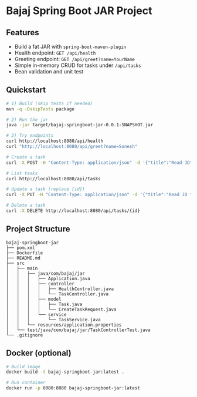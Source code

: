 # Bajaj Spring Boot JAR Project



## Features
- Build a fat JAR with `spring-boot-maven-plugin`
- Health endpoint: `GET /api/health`
- Greeting endpoint: `GET /api/greet?name=YourName`
- Simple in-memory CRUD for tasks under `/api/tasks`
- Bean validation and unit test

## Quickstart
```bash
# 1) Build (skip tests if needed)
mvn -q -DskipTests package

# 2) Run the jar
java -jar target/bajaj-springboot-jar-0.0.1-SNAPSHOT.jar

# 3) Try endpoints
curl http://localhost:8080/api/health
curl "http://localhost:8080/api/greet?name=Sonesh"

# Create a task
curl -X POST -H "Content-Type: application/json" -d '{"title":"Read JD"}' http://localhost:8080/api/tasks

# List tasks
curl http://localhost:8080/api/tasks

# Update a task (replace {id})
curl -X PUT -H "Content-Type: application/json" -d '{"title":"Read JD fully","completed":true}' http://localhost:8080/api/tasks/{id}

# Delete a task
curl -X DELETE http://localhost:8080/api/tasks/{id}
```

## Project Structure
```
bajaj-springboot-jar
├── pom.xml
├── Dockerfile
├── README.md
├── src
│   ├── main
│   │   ├── java/com/bajaj/jar
│   │   │   ├── Application.java
│   │   │   ├── controller
│   │   │   │   ├── HealthController.java
│   │   │   │   └── TaskController.java
│   │   │   ├── model
│   │   │   │   ├── Task.java
│   │   │   │   └── CreateTaskRequest.java
│   │   │   └── service
│   │   │       └── TaskService.java
│   │   └── resources/application.properties
│   └── test/java/com/bajaj/jar/TaskControllerTest.java
└── .gitignore
```

## Docker (optional)
```bash
# Build image
docker build -t bajaj-springboot-jar:latest .

# Run container
docker run -p 8080:8080 bajaj-springboot-jar:latest
```
